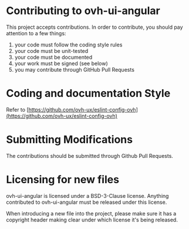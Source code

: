 # Contributing to ovh-ui-angular

This project accepts contributions. In order to contribute, you should
pay attention to a few things:

1. your code must follow the coding style rules
2. your code must be unit-tested
3. your code must be documented
4. your work must be signed (see below)
5. you may contribute through GitHub Pull Requests

# Coding and documentation Style

Refer to [https://github.com/ovh-ux/eslint-config-ovh](https://github.com/ovh-ux/eslint-config-ovh)

# Submitting Modifications

The contributions should be submitted through Github Pull Requests.

# Licensing for new files

ovh-ui-angular is licensed under a BSD-3-Clause license. Anything
contributed to ovh-ui-angular must be released under this license.

When introducing a new file into the project, please make sure it has a
copyright header making clear under which license it's being released.
